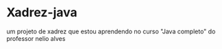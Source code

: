 # Xadrez-java
um projeto de xadrez que estou aprendendo no curso "Java completo" do professor nelio alves 
